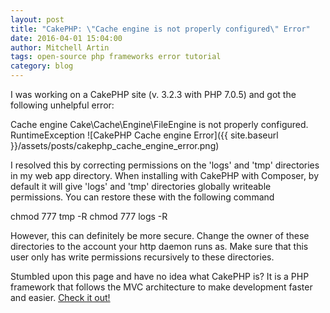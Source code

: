 ```yaml
---
layout: post
title: "CakePHP: \"Cache engine is not properly configured\" Error"
date: 2016-04-01 15:04:00
author: Mitchell Artin
tags: open-source php frameworks error tutorial
category: blog
---
```

I was working on a CakePHP site (v. 3.2.3 with PHP 7.0.5) and got the following unhelpful error:

Cache engine Cake\Cache\Engine\FileEngine is not properly configured.
RuntimeException
![CakePHP Cache engine Error]({{ site.baseurl }}/assets/posts/cakephp_cache_engine_error.png)

I resolved this by correcting permissions on the 'logs' and 'tmp' directories in my web app directory.  When installing with CakePHP with Composer, by default it will give 'logs' and 'tmp' directories globally writeable permissions.  You can restore these with the following command

chmod 777 tmp -R
chmod 777 logs -R

However, this can definitely be more secure.  Change the owner of these directories to the account your http daemon runs as.  Make sure that this user only has write permissions recursively to these directories.

Stumbled upon this page and have no idea what CakePHP is?  It is a PHP framework that follows the MVC architecture to make development faster and easier.  [Check it out!](http://cakephp.org)